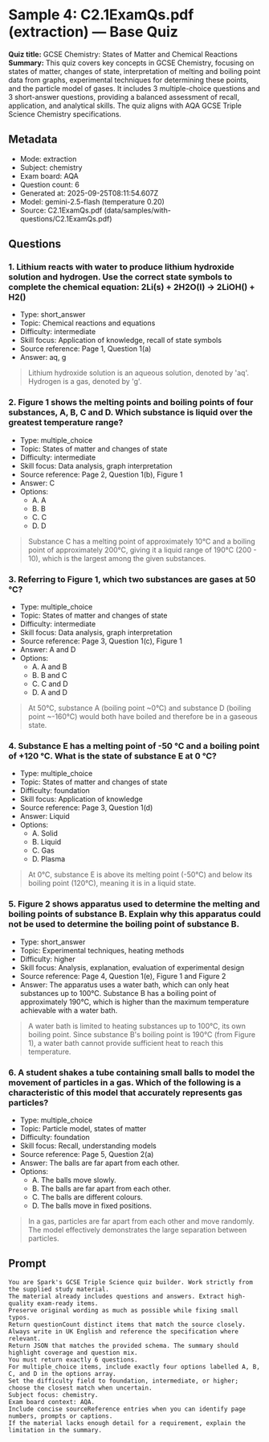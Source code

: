# Sample 4: C2.1ExamQs.pdf (extraction) — Base Quiz

**Quiz title:** GCSE Chemistry: States of Matter and Chemical Reactions
**Summary:** This quiz covers key concepts in GCSE Chemistry, focusing on states of matter, changes of state, interpretation of melting and boiling point data from graphs, experimental techniques for determining these points, and the particle model of gases. It includes 3 multiple-choice questions and 3 short-answer questions, providing a balanced assessment of recall, application, and analytical skills. The quiz aligns with AQA GCSE Triple Science Chemistry specifications.

## Metadata

- Mode: extraction
- Subject: chemistry
- Exam board: AQA
- Question count: 6
- Generated at: 2025-09-25T08:11:54.607Z
- Model: gemini-2.5-flash (temperature 0.20)
- Source: C2.1ExamQs.pdf (data/samples/with-questions/C2.1ExamQs.pdf)

## Questions

### 1. Lithium reacts with water to produce lithium hydroxide solution and hydrogen. Use the correct state symbols to complete the chemical equation: 2Li(s) + 2H2O(l) → 2LiOH(__) + H2(__)

- Type: short_answer
- Topic: Chemical reactions and equations
- Difficulty: intermediate
- Skill focus: Application of knowledge, recall of state symbols
- Source reference: Page 1, Question 1(a)
- Answer: aq, g

> Lithium hydroxide solution is an aqueous solution, denoted by 'aq'. Hydrogen is a gas, denoted by 'g'.

### 2. Figure 1 shows the melting points and boiling points of four substances, A, B, C and D. Which substance is liquid over the greatest temperature range?

- Type: multiple_choice
- Topic: States of matter and changes of state
- Difficulty: intermediate
- Skill focus: Data analysis, graph interpretation
- Source reference: Page 2, Question 1(b), Figure 1
- Answer: C
- Options:
  - A. A
  - B. B
  - C. C
  - D. D

> Substance C has a melting point of approximately 10°C and a boiling point of approximately 200°C, giving it a liquid range of 190°C (200 - 10), which is the largest among the given substances.

### 3. Referring to Figure 1, which two substances are gases at 50 °C?

- Type: multiple_choice
- Topic: States of matter and changes of state
- Difficulty: intermediate
- Skill focus: Data analysis, graph interpretation
- Source reference: Page 3, Question 1(c), Figure 1
- Answer: A and D
- Options:
  - A. A and B
  - B. B and C
  - C. C and D
  - D. A and D

> At 50°C, substance A (boiling point ~0°C) and substance D (boiling point ~-160°C) would both have boiled and therefore be in a gaseous state.

### 4. Substance E has a melting point of -50 °C and a boiling point of +120 °C. What is the state of substance E at 0 °C?

- Type: multiple_choice
- Topic: States of matter and changes of state
- Difficulty: foundation
- Skill focus: Application of knowledge
- Source reference: Page 3, Question 1(d)
- Answer: Liquid
- Options:
  - A. Solid
  - B. Liquid
  - C. Gas
  - D. Plasma

> At 0°C, substance E is above its melting point (-50°C) and below its boiling point (120°C), meaning it is in a liquid state.

### 5. Figure 2 shows apparatus used to determine the melting and boiling points of substance B. Explain why this apparatus could not be used to determine the boiling point of substance B.

- Type: short_answer
- Topic: Experimental techniques, heating methods
- Difficulty: higher
- Skill focus: Analysis, explanation, evaluation of experimental design
- Source reference: Page 4, Question 1(e), Figure 1 and Figure 2
- Answer: The apparatus uses a water bath, which can only heat substances up to 100°C. Substance B has a boiling point of approximately 190°C, which is higher than the maximum temperature achievable with a water bath.

> A water bath is limited to heating substances up to 100°C, its own boiling point. Since substance B's boiling point is 190°C (from Figure 1), a water bath cannot provide sufficient heat to reach this temperature.

### 6. A student shakes a tube containing small balls to model the movement of particles in a gas. Which of the following is a characteristic of this model that accurately represents gas particles?

- Type: multiple_choice
- Topic: Particle model, states of matter
- Difficulty: foundation
- Skill focus: Recall, understanding models
- Source reference: Page 5, Question 2(a)
- Answer: The balls are far apart from each other.
- Options:
  - A. The balls move slowly.
  - B. The balls are far apart from each other.
  - C. The balls are different colours.
  - D. The balls move in fixed positions.

> In a gas, particles are far apart from each other and move randomly. The model effectively demonstrates the large separation between particles.

## Prompt

```
You are Spark's GCSE Triple Science quiz builder. Work strictly from the supplied study material.
The material already includes questions and answers. Extract high-quality exam-ready items.
Preserve original wording as much as possible while fixing small typos.
Return questionCount distinct items that match the source closely.
Always write in UK English and reference the specification where relevant.
Return JSON that matches the provided schema. The summary should highlight coverage and question mix.
You must return exactly 6 questions.
For multiple_choice items, include exactly four options labelled A, B, C, and D in the options array.
Set the difficulty field to foundation, intermediate, or higher; choose the closest match when uncertain.
Subject focus: chemistry.
Exam board context: AQA.
Include concise sourceReference entries when you can identify page numbers, prompts or captions.
If the material lacks enough detail for a requirement, explain the limitation in the summary.
```
